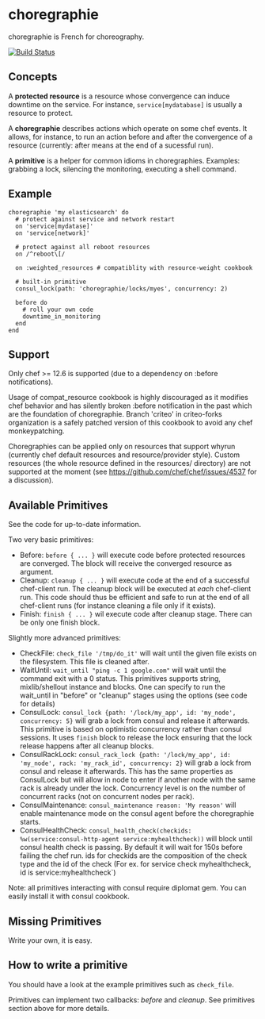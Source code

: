 # choregraphie

choregraphie is French for choreography.

[![Build Status](https://travis-ci.org/criteo-cookbooks/choregraphie.svg?branch=master)](https://travis-ci.org/criteo-cookbooks/choregraphie)

Concepts
--------

A **protected resource** is a resource whose convergence can induce downtime on the service. For instance, `service[mydatabase]` is usually a resource to protect.

A **choregraphie** describes actions which operate on some chef events. It allows, for instance, to run an action before and after the convergence of a resource (currently: after means at the end of a sucessful run).

A **primitive** is a helper for common idioms in choregraphies. Examples: grabbing a lock, silencing the monitoring, executing a shell command.


Example
-------

    choregraphie 'my elasticsearch' do
      # protect against service and network restart
      on 'service[mydatase]'
      on 'service[network]'

      # protect against all reboot resources
      on /^reboot\[/

      on :weighted_resources # compatiblity with resource-weight cookbook

      # built-in primitive
      consul_lock(path: 'choregraphie/locks/myes', concurrency: 2)

      before do
        # roll your own code
        downtime_in_monitoring
      end
    end

Support
-------

Only chef >= 12.6 is supported (due to a dependency on :before notifications).

Usage of compat\_resource cookbook is highly discouraged as it modifies chef behavior and has silently broken :before notification in the past which are the foundation of choregraphie. Branch 'criteo' in criteo-forks organization is a safely patched version of this cookbook to avoid any chef monkeypatching.

Choregraphies can be applied only on resources that support whyrun (currently chef default resources and resource/provider style).
Custom resources (the whole resource defined in the resources/ directory) are not supported at the moment (see https://github.com/chef/chef/issues/4537 for a discussion).

Available Primitives
--------------------

See the code for up-to-date information.

Two very basic primitives:

* Before: `before { ... }` will execute code before protected resources are converged. The block will receive the converged resource as argument.
* Cleanup: `cleanup { ... }` will execute code at the end of a successful chef-client run. The cleanup block will be executed at *each* chef-client run. This code should thus be efficient and safe to run at the end of all chef-client runs (for instance cleaning a file only if it exists).
* Finish: `finish { ... }` wil execute code after cleanup stage. There can be only one finish block.


Slightly more advanced primitives:
* CheckFile: `check_file '/tmp/do_it'` will wait until the given file exists on the filesystem. This file is cleaned after.
* WaitUntil: `wait_until "ping -c 1 google.com"` will wait until the command exit with a 0 status. This primitives supports string, mixlib/shellout instance and blocks. One can specify to run the wait_until in "before" or "cleanup" stages using the options (see code for details)
* ConsulLock: `consul_lock {path: '/lock/my_app', id: 'my_node', concurrency: 5}` will grab a lock from consul and release it afterwards. This primitive is based on optimistic concurrency rather than consul sessions. It uses `finish` block to release the lock ensuring that the lock release happens after all cleanup blocks.
* ConsulRackLock: `consul_rack_lock {path: '/lock/my_app', id: 'my_node', rack: 'my_rack_id', concurrency: 2}` will grab a lock from consul and release it afterwards. This has the same properties as ConsulLock but will allow in node to enter if another node with the same rack is already under the lock. Concurrency level is on the number of concurrent racks (not on concurrent nodes per rack).
* ConsulMaintenance: `consul_maintenance reason: 'My reason'` will enable
  maintenance mode on the consul agent before the choregraphie starts.
* ConsulHealthCheck: `consul_health_check(checkids: %w(service:consul-http-agent service:myhealthcheck))` will block until consul health check is passing. By default it will wait for 150s before failing the chef run. ids for checkids are the composition of the check type  and the id of the check (For ex. for service check myhealthcheck, id is service:myhealthcheck`)

Note: all primitives interacting with consul require diplomat gem. You can easily install it with consul cookbook.


Missing Primitives
------------------

Write your own, it is easy.

How to write a primitive
------------------------

You should have a look at the example primitives such as `check_file`.

Primitives can implement two callbacks: _before_ and _cleanup_. See primitives section above for more details.
